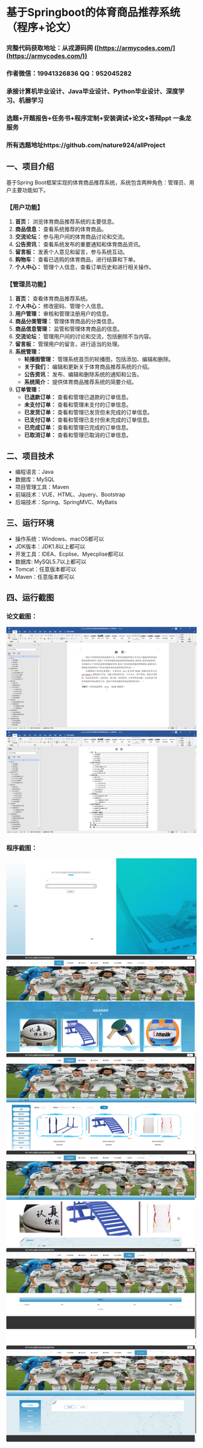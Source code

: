 基于Springboot的体育商品推荐系统（程序+论文）
=
### 完整代码获取地址：从戎源码网 ([https://armycodes.com/](https://armycodes.com/))
### 作者微信：19941326836  QQ：952045282 
### 承接计算机毕业设计、Java毕业设计、Python毕业设计、深度学习、机器学习
### 选题+开题报告+任务书+程序定制+安装调试+论文+答辩ppt 一条龙服务
### 所有选题地址https://github.com/nature924/allProject

一、项目介绍
---
基于Spring Boot框架实现的体育商品推荐系统，系统包含两种角色：管理员、用户主要功能如下。
### 【用户功能】

1. **首页：** 浏览体育商品推荐系统的主要信息。
2. **商品信息：** 查看系统推荐的体育商品。
3. **交流论坛：** 参与用户间的体育商品讨论和交流。
4. **公告资讯：** 查看系统发布的重要通知和体育商品资讯。
5. **留言板：** 发表个人意见和留言，参与系统互动。
6. **购物车：** 查看已选购的体育商品，进行结算和下单。
7. **个人中心：** 管理个人信息，查看订单历史和进行相关操作。

### 【管理员功能】

1. **首页：** 查看体育商品推荐系统。
2. **个人中心：** 修改密码、管理个人信息。
3. **用户管理：** 审核和管理注册用户的信息。
4. **商品分类管理：** 管理体育商品的分类信息。
5. **商品信息管理：** 监管和管理体育商品的信息。
6. **交流论坛：** 管理用户间的讨论和交流，包括删除不当内容。
7. **留言板：** 管理用户的留言，进行适当的处理。
8. **系统管理：**
   - **轮播图管理：** 管理系统首页的轮播图，包括添加、编辑和删除。
   - **关于我们：** 编辑和更新关于体育商品推荐系统的介绍。
   - **公告资讯：** 发布、编辑和删除系统的通知和公告。
   - **系统简介：** 提供体育商品推荐系统的简要介绍。
9. **订单管理：**
   - **已退款订单：** 查看和管理已退款的订单信息。
   - **未支付订单：** 查看和管理未支付的订单信息。
   - **已发货订单：** 查看和管理已发货但未完成的订单信息。
   - **已支付订单：** 查看和管理已支付但未完成的订单信息。
   - **已完成订单：** 查看和管理已完成的订单信息。
   - **已取消订单：** 查看和管理已取消的订单信息。







二、项目技术
---
- 编程语言：Java
- 数据库：MySQL
- 项目管理工具：Maven
- 前端技术：VUE、HTML、Jquery、Bootstrap
- 后端技术：Spring、SpringMVC、MyBatis

三、运行环境
---
- 操作系统：Windows、macOS都可以
- JDK版本：JDK1.8以上都可以
- 开发工具：IDEA、Ecplise、Myecplise都可以
- 数据库: MySQL5.7以上都可以
- Tomcat：任意版本都可以
- Maven：任意版本都可以

四、运行截图
---
### 论文截图：
![image/1.png](limage/1.png)
![image/1.png](limage/2.png)

### 程序截图：
![image/1.png](image/1.png)
![image/1.png](image/2.png)
![image/1.png](image/3.png)
![image/1.png](image/4.png)
![image/1.png](image/5.png)
![image/1.png](image/6.png)



